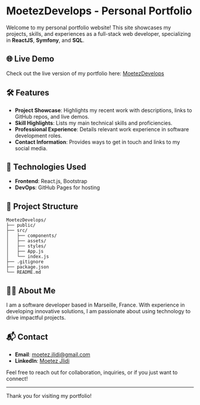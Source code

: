 
# MoetezDevelops - Personal Portfolio

Welcome to my personal portfolio website! This site showcases my projects, skills, and experiences as a full-stack web developer, specializing in **ReactJS**, **Symfony**, and **SQL**.

## 🌐 Live Demo

Check out the live version of my portfolio here: [MoetezDevelops](https://moetezjlidi.github.io/MoetezDevelops)

## 🛠️ Features

- **Project Showcase**: Highlights my recent work with descriptions, links to GitHub repos, and live demos.
- **Skill Highlights**: Lists my main technical skills and proficiencies.
- **Professional Experience**: Details relevant work experience in software development roles.
- **Contact Information**: Provides ways to get in touch and links to my social media.

## 🚀 Technologies Used

- **Frontend**: React.js,  Bootstrap
- **DevOps**: GitHub Pages for hosting

## 📁 Project Structure

```plaintext
MoetezDevelops/
├── public/
├── src/
│   ├── components/
│   ├── assets/
│   ├── styles/
│   ├── App.js
│   └── index.js
├── .gitignore
├── package.json
└── README.md
```


## 🧑‍💻 About Me

I am a software developer based in Marseille, France. With experience in developing innovative solutions, I am passionate about using technology to drive impactful projects.

## 📬 Contact

- **Email**: moetez.jlidi@gmail.com
- **LinkedIn**: [Moetez Jlidi](https://www.linkedin.com/in/moetezjlidi)

Feel free to reach out for collaboration, inquiries, or if you just want to connect!

---

Thank you for visiting my portfolio!
